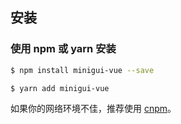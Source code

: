## 安装

### 使用 npm 或 yarn 安装

```bash
$ npm install minigui-vue --save
```

```bash
$ yarn add minigui-vue
```

如果你的网络环境不佳，推荐使用 [cnpm](https://github.com/cnpm/cnpm)。
